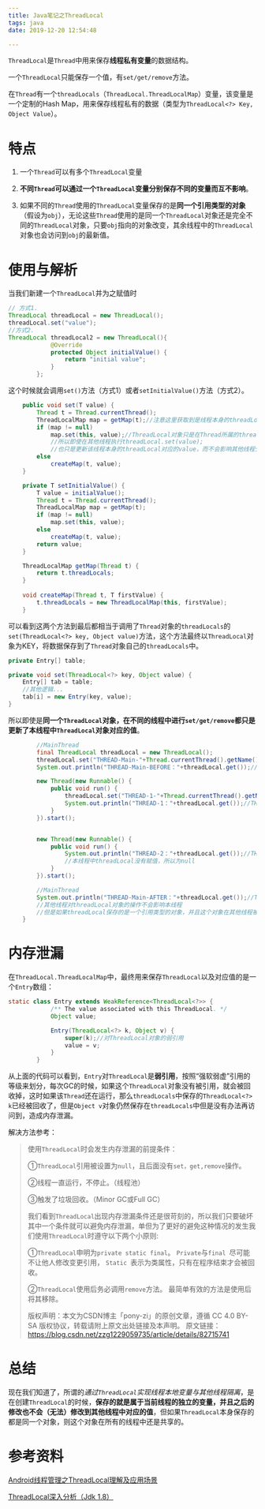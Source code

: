 ```yaml
---
title: Java笔记之ThreadLocal
tags: java
date: 2019-12-20 12:54:48

---
```


`ThreadLocal`是`Thread`中用来保存**线程私有变量**的数据结构。

一个`ThreadLocal`只能保存一个值，有`set/get/remove`方法。

在`Thread`有一个`threadLocals`（`ThreadLocal.ThreadLocalMap`）变量，该变量是一个定制的Hash Map，用来保存线程私有的数据（类型为`ThreadLocal<?> Key, Object Value`）。

# 特点

1. 一个`Thread`可以有多个`ThreadLocal`变量

2. **不同`Thread`可以通过一个`ThreadLocal`变量分别保存不同的变量而互不影响**。

3. 如果不同的`Thread`使用的`ThreadLocal`变量保存的是**同一个引用类型的对象**（假设为`obj`），无论这些`Thread`使用的是同一个`ThreadLocal`对象还是完全不同的`ThreadLocal`对象，只要`obj`指向的对象改变，其余线程中的`ThreadLocal`对象也会访问到`obj`的最新值。

# 使用与解析

当我们新建一个`ThreadLocal`并为之赋值时

```java
// 方式1.
ThreadLocal threadLocal = new ThreadLocal();
threadLocal.set("value");
//方式2.
ThreadLocal threadLocal2 = new ThreadLocal(){
            @Override
            protected Object initialValue() {
                return "initial value";
            }
        };
```

这个时候就会调用`set()`方法（方式1）或者`setInitialValue()`方法（方式2）。

```java
    public void set(T value) {
        Thread t = Thread.currentThread();
        ThreadLocalMap map = getMap(t);//注意这里获取到是线程本身的threadLocals对象
        if (map != null)
            map.set(this, value);//ThreadLocal对象只是在Thread所属的threadLocals中充当一个key，
            //所以即使在其他线程执行threadLocal.set(value);
            //也只是更新该线程本身的threadLocal对应的value，而不会影响其他线程分毫！！！（好精巧的设计）
        else
            createMap(t, value);
    }

    private T setInitialValue() {
        T value = initialValue();
        Thread t = Thread.currentThread();
        ThreadLocalMap map = getMap(t);
        if (map != null)
            map.set(this, value);
        else
            createMap(t, value);
        return value;
    }

    ThreadLocalMap getMap(Thread t) {
        return t.threadLocals;
    }
    
    void createMap(Thread t, T firstValue) {
        t.threadLocals = new ThreadLocalMap(this, firstValue);
    }
```

可以看到这两个方法到最后都相当于调用了`Thread`对象的`threadLocals`的`set(ThreadLocal<?> key, Object value)`方法，这个方法最终以`ThreadLocal`对象为KEY，将数据保存到了`Thread`对象自己的`threadLocals`中。

```java
private Entry[] table;

private void set(ThreadLocal<?> key, Object value) {
    Entry[] tab = table;
    //其他逻辑...
    tab[i] = new Entry(key, value);
}
```

所以即使是**同一个`ThreadLocal`对象，在不同的线程中进行`set/get/remove`都只是更新了本线程中`ThreadLocal`对象对应的值**。

```java
        //MainThread
        final ThreadLocal threadLocal = new ThreadLocal();
        threadLocal.set("THREAD-Main-"+Thread.currentThread().getName());
        System.out.println("THREAD-Main-BEFORE："+threadLocal.get());//THREAD-Main-BEFORE：THREAD-Main-main

        new Thread(new Runnable() {
            public void run() {
                threadLocal.set("THREAD-1-"+Thread.currentThread().getName());
                System.out.println("THREAD-1："+threadLocal.get());//THREAD-1：THREAD-1-Thread-0
            }
        }).start();


        new Thread(new Runnable() {
            public void run() {
                System.out.println("THREAD-2："+threadLocal.get());//THREAD-2：null
                //本线程中threadLocal没有赋值，所以为null
            }
        }).start();

        //MainThread
        System.out.println("THREAD-Main-AFTER："+threadLocal.get());//THREAD-Main-AFTER：THREAD-Main-main 
        //其他线程对threadLocal对象的操作不会影响本线程
        //但是如果threadLocal保存的是一个引用类型的对象，并且这个对象在其他线程被更改，那么本线程获取到的也会是变更后的值
    }
```



# 内存泄漏

在`ThreadLocal.ThreadLocalMap`中，最终用来保存`ThreadLocal`以及对应值的是一个`Entry`数组：

```java
static class Entry extends WeakReference<ThreadLocal<?>> {
            /** The value associated with this ThreadLocal. */
            Object value;

            Entry(ThreadLocal<?> k, Object v) {
                super(k);//对ThreadLocal对象的弱引用
                value = v;
            }
        }
```

从上面的代码可以看到，`Entry`对`ThreadLocal`是**弱引用**，按照“强软弱虚”引用的等级来划分，每次GC的时候，如果这个`ThreadLocal`对象没有被引用，就会被回收掉，这时如果该`Thread`还在运行，那么`threadLocals`中保存的`ThreadLocal<?> k`已经被回收了，但是`Object v`对象仍然保存在`threadLocals`中但是没有办法再访问到，造成内存泄漏。

解决方法参考：

> 使用`ThreadLocal`时会发生内存泄漏的前提条件：
>
> ①`ThreadLocal`引用被设置为`null`，且后面没有`set，get,remove`操作。
>
> ②线程一直运行，不停止。（线程池）
>
> ③触发了垃圾回收。（Minor GC或Full GC）
>
> 我们看到`ThreadLocal`出现内存泄漏条件还是很苛刻的，所以我们只要破坏其中一个条件就可以避免内存泄漏，单但为了更好的避免这种情况的发生我们使用`ThreadLocal`时遵守以下两个小原则:
>
> ①`ThreadLocal`申明为`private static final`。 `Private`与`final `尽可能不让他人修改变更引用， `Static `表示为类属性，只有在程序结束才会被回收。
>
> ②`ThreadLocal`使用后务必调用`remove`方法。 最简单有效的方法是使用后将其移除。
>
> 版权声明：本文为CSDN博主「pony-zi」的原创文章，遵循 CC 4.0 BY-SA 版权协议，转载请附上原文出处链接及本声明。 原文链接：https://blog.csdn.net/zzg1229059735/article/details/82715741

# 总结

现在我们知道了，所谓的*通过`ThreadLocal`实现线程本地变量与其他线程隔离*，是在创建`ThreadLocal`的时候，**保存的就是属于当前线程的独立的变量，并且之后的修改也不会（无法）修改到其他线程中对应的值**，但如果`ThreadLocal`本身保存的都是同一个对象，则这个对象在所有的线程中还是共享的。

# 参考资料

[Android线程管理之ThreadLocal理解及应用场景](https://www.cnblogs.com/whoislcj/p/5811989.html)

[ThreadLocal深入分析（Jdk 1.8）](https://blog.csdn.net/shenyo/article/details/80391818)
